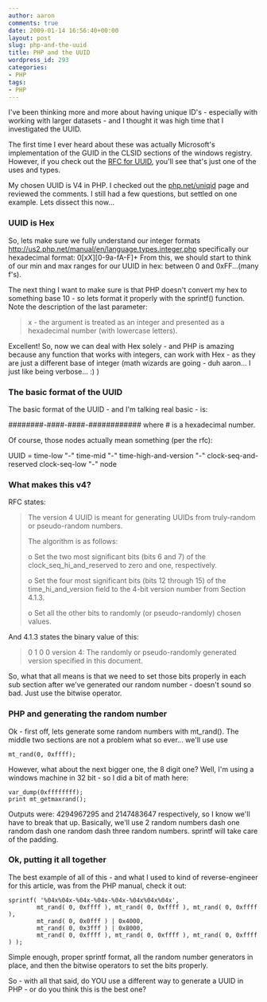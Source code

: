 ```yaml
---
author: aaron
comments: true
date: 2009-01-14 16:56:40+00:00
layout: post
slug: php-and-the-uuid
title: PHP and the UUID
wordpress_id: 293
categories:
- PHP
tags:
- PHP
---
```


I've been thinking more and more about having unique ID's - especially with working with larger datasets - and I thought it was high time that I investigated the UUID.

The first time I ever heard about these was actually Microsoft's implementation of the GUID in the CLSID sections of the windows registry.  However, if you check out the [RFC for UUID](http://tools.ietf.org/html/rfc4122), you'll see that's just one of the uses and types.

My chosen UUID is V4 in PHP.  I checked out the [php.net/uniqid](http://php.net/uniqid) page and reviewed the comments.  I still had a few questions, but settled on one example.  Lets dissect this now...



### UUID is Hex



So, lets make sure we fully understand our integer formats http://us2.php.net/manual/en/language.types.integer.php specifically our hexadecimal format: 0[xX][0-9a-fA-F]+  From this, we should start to think of our min and max ranges for our UUID in hex: between 0 and 0xFF...(many f's).

The next thing I want to make sure is that PHP doesn't convert my hex to something base 10 - so lets format it properly with the sprintf() function.  Note the description of the last parameter:



<blockquote>
x - the argument is treated as an integer and presented as a hexadecimal number (with lowercase letters).
</blockquote>



Excellent!  So, now we can deal with Hex solely - and PHP is amazing because any function that works with integers, can work with Hex - as they are just a different base of integer (math wizards are going - duh aaron... I just like being verbose... :) )



### The basic format of the UUID



The basic format of the UUID - and I'm talking real basic - is:

########-####-####-############ where # is a hexadecimal number.

Of course, those nodes actually mean something (per the rfc):

UUID = time-low "-" time-mid "-" time-high-and-version "-" clock-seq-and-reserved clock-seq-low "-" node



### What makes this v4?



RFC states:



<blockquote>
 The version 4 UUID is meant for generating UUIDs from truly-random or pseudo-random numbers.

   The algorithm is as follows:

   o  Set the two most significant bits (bits 6 and 7) of the clock_seq_hi_and_reserved to zero and one, respectively.

   o  Set the four most significant bits (bits 12 through 15) of the time_hi_and_version field to the 4-bit version number from Section 4.1.3.

   o  Set all the other bits to randomly (or pseudo-randomly) chosen values.
</blockquote>



And 4.1.3 states the binary value of this:



<blockquote>
0     1     0     0       version 4: The randomly or pseudo-randomly generated version specified in this document.
</blockquote>



So, what that all means is that we need to set those bits properly in each sub section after we've generated our random number - doesn't sound so bad.  Just use the bitwise operator.



### PHP and generating the random number



Ok - first off, lets generate some random numbers with mt_rand().  The middle two sections are not a problem what so ever... we'll use use

    
    
    mt_rand(0, 0xffff);
    



However, what about the next bigger one, the 8 digit one?  Well, I'm using a windows machine in 32 bit - so I did a bit of math here:


    
    
    var_dump(0xffffffff);
    print mt_getmaxrand();
    



Outputs were: 4294967295 and 2147483647 respectively, so I know we'll have to break that up.  Basically, we'll use 2 random numbers dash one random dash one random dash three random numbers.  sprintf will take care of the padding.



### Ok, putting it all together



The best example of all of this - and what I used to kind of reverse-engineer for this article, was from the PHP manual, check it out:


    
    
    sprintf( '%04x%04x-%04x-%04x-%04x-%04x%04x%04x',
            mt_rand( 0, 0xffff ), mt_rand( 0, 0xffff ), mt_rand( 0, 0xffff ),
            mt_rand( 0, 0x0fff ) | 0x4000,
            mt_rand( 0, 0x3fff ) | 0x8000,
            mt_rand( 0, 0xffff ), mt_rand( 0, 0xffff ), mt_rand( 0, 0xffff ) );
    



Simple enough, proper sprintf format, all the random number generators in place, and then the bitwise operators to set the bits properly.

So - with all that said, do YOU use a different way to generate a UUID in PHP - or do you think this is the best one?
